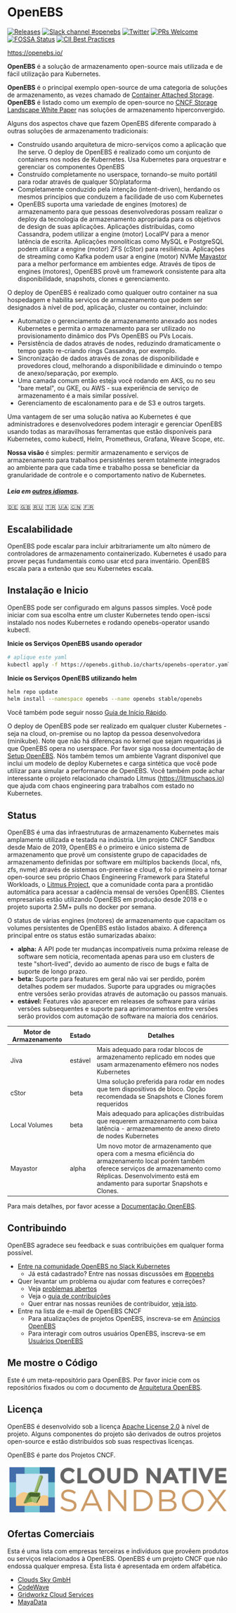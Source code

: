 # OpenEBS

[![Releases](https://img.shields.io/github/release/openebs/openebs/all.svg?style=flat-square)](https://github.com/openebs/openebs/releases)
[![Slack channel #openebs](https://img.shields.io/badge/slack-openebs-brightgreen.svg?logo=slack)](https://kubernetes.slack.com/messages/openebs)
[![Twitter](https://img.shields.io/twitter/follow/openebs.svg?style=social&label=Follow)](https://twitter.com/intent/follow?screen_name=openebs)
[![PRs Welcome](https://img.shields.io/badge/PRs-welcome-brightgreen.svg?style=flat-square)](https://github.com/openebs/openebs/blob/master/CONTRIBUTING.md)
[![FOSSA Status](https://app.fossa.com/api/projects/git%2Bgithub.com%2Fopenebs%2Fopenebs.svg?type=shield)](https://app.fossa.com/projects/git%2Bgithub.com%2Fopenebs%2Fopenebs?ref=badge_shield)
[![CII Best Practices](https://bestpractices.coreinfrastructure.org/projects/1754/badge)](https://bestpractices.coreinfrastructure.org/projects/1754)

https://openebs.io/

**OpenEBS** é a solução de armazenamento open-source mais utilizada e de fácil utilização para Kubernetes.

**OpenEBS** é o principal exemplo open-source de uma categoria de soluções de armazenamento, as vezes chamado de [Container Attached Storage](https://www.cncf.io/blog/2018/04/19/container-attached-storage-a-primer/). **OpenEBS** é listado como um exemplo de open-source no [CNCF Storage Landscape White Paper](https://github.com/cncf/sig-storage/blob/master/CNCF%20Storage%20Landscape%20-%20White%20Paper.pdf) nas soluções de armazenamento hiperconvergido.

Alguns dos aspectos chave que fazem OpenEBS diferente comparado à outras soluções de armazenamento tradicionais:
- Construído usando arquitetura de micro-serviços como a aplicação que lhe serve. O deploy de OpenEBS é realizado como um conjunto de containers nos nodes de Kubernetes. Usa Kubernetes para orquestrar e gerenciar os componentes OpenEBS
- Construído completamente no userspace, tornando-se muito portátil para rodar através de qualquer SO/plataforma
- Completamente conduzido pela intenção (intent-driven), herdando os mesmos princípios que conduzem a facilidade de uso com Kubernetes
- OpenEBS suporta uma variedade de engines (motores) de armazenamento para que pessoas desenvolvedoras possam realizar o deploy da tecnologia de armazenamento apropriada para os objetivos de design de suas aplicações. Aplicações distribuidas, como Cassandra, podem utilizar a engine (motor) LocalPV para a menor latência de escrita. Aplicações monolíticas como MySQL e PostgreSQL podem utilizar a engine (motor) ZFS (cStor) para resiliência. Aplicações de streaming como Kafka podem usar a engine (motor) NVMe [Mayastor](https://github.com/openebs/Mayastor) para a melhor performance em ambientes edge. Através de tipos de engines (motores), OpenEBS provê um framework consistente para alta disponibilidade, snapshots, clones e gerenciamento.

O deploy de OpenEBS é realizado como qualquer outro container na sua hospedagem e habilita serviços de armazenamento que podem ser designados à nível de pod, aplicação, cluster ou container, incluindo:
- Automatize o gerenciamento de armazenamento anexado aos nodes Kubernetes e permita o armazenamento para ser utilizado no provisionamento dinâmico dos PVs OpenEBS ou PVs Locais.
- Persistência de dados através de nodes, reduzindo dramaticamente o tempo gasto re-criando rings Cassandra, por exemplo.
- Sincronização de dados através de zonas de disponibilidade e provedores cloud, melhorando a disponibilidade e diminuindo o tempo de anexo/separação, por exemplo.
- Uma camada comum então esteja você rodando em AKS, ou no seu "bare metal", ou GKE, ou AWS - sua experiência de serviço de armazenamento é a mais similar possível.
- Gerenciamento de escalonamento para e de S3 e outros targets.

Uma vantagem de ser uma solução nativa ao Kubernetes é que administradores e desenvolvedores podem interagir e gerenciar OpenEBS usando todas as maravilhosas ferramentas que estão disponíveis para Kubernetes, como kubectl, Helm, Prometheus, Grafana, Weave Scope, etc.

**Nossa visão** é simples: permitir armazenamento e serviços de armazenamento para trabalhos persistêntes serem totalmente integrados ao ambiente para que cada time e trabalho possa se beneficiar da granularidade de controle e o comportamento nativo de Kubernetes.

#### *Leia em [outros idiomas](translations/TRANSLATIONS.md).*

[🇩🇪](README.de.md)
[:uk:](/README.md)
[🇷🇺](README.ru.md)
[🇹🇷](README.tr.md)
[🇺🇦](README.ua.md)
[🇨🇳](README.zh.md)
[🇫🇷](README.fr.md)

## Escalabilidade

OpenEBS pode escalar para incluir arbitrariamente um alto número de controladores de armazenamento containerizado. Kubernetes é usado para prover peças fundamentais como usar etcd para inventário. OpenEBS escala para a extenão que seu Kubernetes escala.

## Instalação e Inicio

OpenEBS pode ser configurado em alguns passos simples. Você pode iniciar com sua escolha entre um cluster Kubernetes tendo open-iscsi instalado nos nodes Kubernetes e rodando openebs-operator usando kubectl.

**Inicie os Serviços OpenEBS usando operador**
```bash
# aplique este yaml
kubectl apply -f https://openebs.github.io/charts/openebs-operator.yaml
```

**Inicie os Serviços OpenEBS utilizando helm**
```bash
helm repo update
helm install --namespace openebs --name openebs stable/openebs
```

Você também pode seguir nosso [Guia de Início Rápido](https://docs.openebs.io/docs/overview.html).

O deploy de OpenEBS pode ser realizado em qualquer cluster Kubernetes - seja na cloud, on-premise ou no laptop da pessoa desenvolvedora (minikube). Note que não há diferenças no kernel que sejam requeridas já que OpenEBS opera no userspace. Por favor siga nossa documentação de [Setup OpenEBS](https://docs.openebs.io/docs/overview.html). Nós também temos um ambiente Vagrant disponível que inclui um modelo de deploy Kubernetes e carga sintética que você pode utilizar para simular a performance de OpenEBS. Você também pode achar interessante o projeto relacionado chamado Litmus (https://litmuschaos.io) que ajuda com chaos engineering para trabalhos com estado no Kubernetes.

## Status

OpenEBS é uma das infraestruturas de armazenamento Kubernetes mais amplamente utilizada e testada na indústria. Um projeto CNCF Sandbox desde Maio de 2019, OpenEBS é o primeiro e único sistema de armazenamento que provê um consistente grupo de capacidades de armazenamento definidas por software em múltiplos backends (local, nfs, zfs, nvme) através de sistemas on-premise e cloud, e foi o primeiro a tornar open-source seu próprio Chaos Engineering Framework para Stateful Workloads, o [Litmus Project](https://litmuschaos.io), que a comunidade conta para a prontidão automática para acessar a cadência mensal de versões OpenEBS. Clientes empresariais estão utilizando OpenEBS em produção desde 2018 e o projeto suporta 2.5M+ pulls no docker por semana.

O status de várias engines (motores) de armazenamento que capacitam os volumes persistentes de OpenEBS estão listados abaixo. A diferença principal entre os status estão sumarizadas abaixo:
- **alpha:** A API pode ter mudanças incompatíveis numa próxima release de software sem notícia, recomentada apenas para uso em clusters de teste "short-lived", devido ao aumento de risco de bugs e falta de suporte de longo prazo.
- **beta:** Suporte para features em geral não vai ser perdido, porém detalhes podem ser mudados. Suporte para upgrades ou migrações entre versões serão providas através de automação ou passos manuais.
- **estável:** Features vão aparecer em releases de software para várias versões subsequentes e suporte para aprimoramentos entre versões serão providos com automação de software na maioria dos cenários.

| Motor de Armazenamento | Estado | Detalhes |
|---|---|---|
| Jiva | estável | Mais adequado para rodar blocos de armazenamento replicado em nodes que usam armazenamento efêmero nos nodes Kubernetes |
| cStor | beta | Uma solução preferida para rodar em nodes que tem dispositivos de bloco. Opção recomendada se Snapshots e Clones forem requeridos |
| Local Volumes | beta | Mais adequado para aplicações distribuídas que requerem armazenamento com baixa latência - armazenamento de anexo direto de nodes Kubernetes |
| Mayastor | alpha | Um novo motor de armazenamento que opera com a mesma eficiência do armazenamento local porém também oferece serviços de armazenamento como Réplicas. Desenvolvimento está em andamento para suportar Snapshots e Clones. |

Para mais detalhes, por favor acesse a [Documentação OpenEBS](https://docs.openebs.io/docs/next/quickstart.html).

## Contribuindo

OpenEBS agradece seu feedback e suas contribuições em qualquer forma possível.

- [Entre na comunidade OpenEBS no Slack Kubernetes](https://kubernetes.slack.com)
  - Já está cadastrado? Entre nas nossas discussões em [#openebs](https://kubernetes.slack.com/messages/openebs/)
- Quer levantar um problema ou ajudar com features e correções?
  - Veja [problemas abertos](https://github.com/openebs/openebs/issues)
  - Veja o [guia de contribuições](/CONTRIBUTING.md)
  - Quer entrar nas nossas reuniões de contribuidor, [veja isto](/community/README.md).
- Entre na lista de e-mail de OpenEBS CNCF
  - Para atualizações de projetos OpenEBS, inscreva-se em [Anúncios OpenEBS](https://lists.cncf.io/g/cncf-openebs-announcements)
  - Para interagir com outros usuários OpenEBS, inscreva-se em [Usuários OpenEBS](https://lists.cncf.io/g/cncf-openebs-users)

## Me mostre o Código

Este é um meta-repositório para OpenEBS. Por favor inicie com os repositórios fixados ou com o documento de [Arquitetura OpenEBS](/contribute/design/README.md).

## Licença

OpenEBS é desenvolvido sob a licença [Apache License 2.0](https://github.com/openebs/openebs/blob/master/LICENSE) à nível de projeto. Alguns componentes do projeto são derivados de outros projetos open-source e estão distribuídos sob suas respectivas licenças.

OpenEBS é parte dos Projetos CNCF.

[![CNCF Sandbox Project](https://raw.githubusercontent.com/cncf/artwork/master/other/cncf-sandbox/horizontal/color/cncf-sandbox-horizontal-color.png)](https://landscape.cncf.io/selected=open-ebs)

## Ofertas Comerciais

Esta é uma lista com empresas terceiras e indivíduos que provêem produtos ou serviços relacionados à OpenEBS. OpenEBS é um projeto CNCF que não endossa qualquer empresa. Esta lista é apresentada em ordem alfabética.
- [Clouds Sky GmbH](https://cloudssky.com/en/)
- [CodeWave](https://codewave.eu/)
- [Gridworkz Cloud Services](https://gridworkz.com/)
- [MayaData](https://mayadata.io/)

